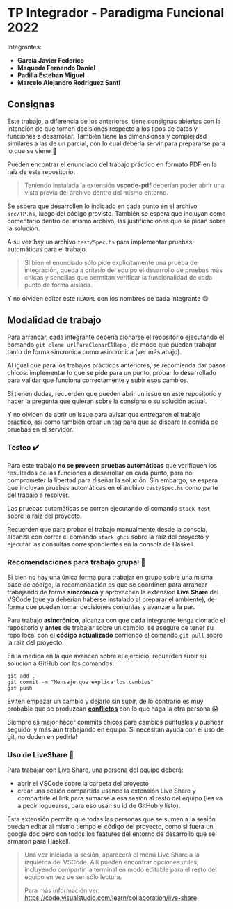 # TP Integrador - Paradigma Funcional 2022

Integrantes:

- **Garcia Javier Federico**
- **Maqueda Fernando Daniel**
- **Padilla Esteban Miguel**
- **Marcelo Alejandro Rodriguez Santi**


## Consignas

Este trabajo, a diferencia de los anteriores, tiene consignas abiertas con la intención de que tomen decisiones respecto a los tipos de datos y funciones a desarrollar. También tiene las dimensiones y complejidad similares a las de un parcial, con lo cual debería servir para prepararse para lo que se viene :muscle:

Pueden encontrar el enunciado del trabajo práctico en formato PDF en la raíz de este repositorio.

> Teniendo instalada la extensión **vscode-pdf** deberían poder abrir una vista previa del archivo dentro del mismo entorno.

Se espera que desarrollen lo indicado en cada punto en el archivo `src/TP.hs`, luego del código provisto. También se espera que incluyan como comentario dentro del mismo archivo, las justificaciones que se pidan sobre la solución.

A su vez hay un archivo `test/Spec.hs` para implementar pruebas automáticas para el trabajo.

> Si bien el enunciado sólo pide explicitamente una prueba de integración, queda a criterio del equipo el desarrollo de pruebas más chicas y sencillas que permitan verificar la funcionalidad de cada punto de forma aislada.

Y no olviden editar este `README` con los nombres de cada integrante :smile:

## Modalidad de trabajo

Para arrancar, cada integrante debería clonarse el repositorio ejecutando el comando `git clone urlParaClonarElRepo` , de modo que puedan trabajar tanto de forma sincrónica como asincrónica (ver más abajo).

Al igual que para los trabajos prácticos anteriores, se recomienda dar pasos chicos: implementar lo que se pide para un punto, probar lo desarrollado para validar que funciona correctamente y subir esos cambios.

Si tienen dudas, recuerden que pueden abrir un issue en este repositorio y hacer la pregunta que quieran sobre la consigna o su solución actual.

Y no olviden de abrir un issue para avisar que entregaron el trabajo práctico, así como también crear un tag para que se dispare la corrida de pruebas en el servidor.

### Testeo :heavy_check_mark:

Para este trabajo **no se proveen pruebas automáticas** que verifiquen los resultados de las funciones a desarrollar en cada punto, para no comprometer la libertad para diseñar la solución. Sin embargo, se espera que incluyan pruebas automáticas en el archivo `test/Spec.hs` como parte del trabajo a resolver.

Las pruebas automáticas se corren ejecutando el comando `stack test` sobre la raíz del proyecto.

Recuerden que para probar el trabajo manualmente desde la consola, alcanza con correr el comando `stack ghci` sobre la raíz del proyecto y ejecutar las consultas correspondientes en la consola de Haskell.

### Recomendaciones para trabajo grupal :busts_in_silhouette:

Si bien no hay una única forma para trabajar en grupo sobre una misma base de código, la recomendación es que se coordinen para arrancar trabajando de forma **sincrónica** y aprovechen la extensión **Live Share** del VSCode (que ya deberían haberse instalado al preparar el ambiente), de forma que puedan tomar decisiones conjuntas y avanzar a la par.

Para trabajo **asincrónico**, alcanza con que cada integrante tenga clonado el repositorio y **antes** de trabajar sobre un cambio, se asegure de tener su repo local con el **código actualizado** corriendo el comando `git pull` sobre la raíz del proyecto.

En la medida en la que avancen sobre el ejercicio, recuerden subir su solución a GitHub con los comandos:

```
git add .
git commit -m "Mensaje que explica los cambios"
git push
```

Eviten empezar un cambio y dejarlo sin subir, de lo contrario es muy probable que se produzcan [**conflictos**](https://www.youtube.com/watch?v=sKcN7cWFniw&list=PL2xYJ49ov_ddydw7wvncxMBzB3wpqPV0u&index=7) con lo que haga la otra persona :scream:

Siempre es mejor hacer commits chicos para cambios puntuales y pushear seguido, y más aún trabajando en equipo. Si necesitan ayuda con el uso de git, no duden en pedirla!

### Uso de LiveShare :rocket:

Para trabajar con Live Share, una persona del equipo deberá:

- abrir el VSCode sobre la carpeta del proyecto
- crear una sesión compartida usando la extensión Live Share y compartirle el link para sumarse a esa sesión al resto del equipo (les va a pedir loguearse, para eso usan su id de GitHub y listo).

Esta extensión permite que todas las personas que se sumen a la sesión puedan editar al mismo tiempo el código del proyecto, como si fuera un google doc pero con todos los features del entorno de desarrollo que se armaron para Haskell.

> Una vez iniciada la sesión, aparecerá el menú Live Share a la izquierda del VSCode. Allí pueden encontrar opciones útiles, incluyendo compartir la terminal en modo editable para el resto del equipo en vez de ser sólo lectura.
>
> Para más información ver: https://code.visualstudio.com/learn/collaboration/live-share

